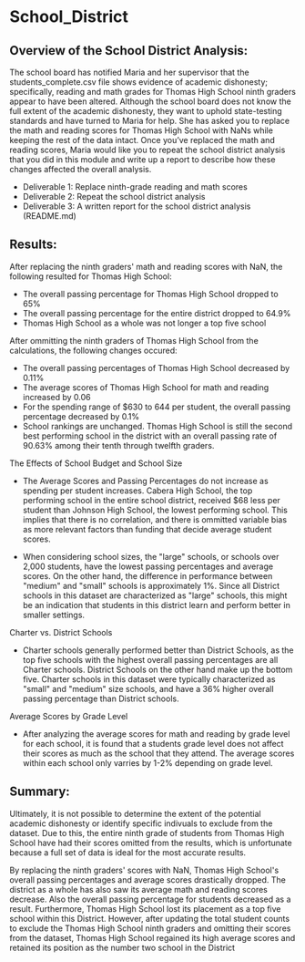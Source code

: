 # School_District

## Overview of the School District Analysis:
The school board has notified Maria and her supervisor that the students_complete.csv file shows evidence of academic dishonesty; specifically, reading and math grades for Thomas High School ninth graders appear to have been altered. Although the school board does not know the full extent of the academic dishonesty, they want to uphold state-testing standards and have turned to Maria for help. She has asked you to replace the math and reading scores for Thomas High School with NaNs while keeping the rest of the data intact. Once you’ve replaced the math and reading scores, Maria would like you to repeat the school district analysis that you did in this module and write up a report to describe how these changes affected the overall analysis.

* Deliverable 1: Replace ninth-grade reading and math scores
* Deliverable 2: Repeat the school district analysis
* Deliverable 3: A written report for the school district analysis (README.md)

## Results:
After replacing the ninth graders' math and reading scores with NaN, the following resulted for Thomas High School:

* The overall passing percentage for Thomas High School dropped to 65%
* The overall passing percentage for the entire district dropped to 64.9%
* Thomas High School as a whole was not longer a top five school

After ommitting the ninth graders of Thomas High School from the calculations, the following changes occured:

* The overall passing percentages of Thomas High School decreased by 0.11%
* The average scores of Thomas High School for math and reading increased by 0.06
* For the spending range of $630 to 644 per student, the overall passing percentage decreased by 0.1%
* School rankings are unchanged. Thomas High School is still the second best performing school in the district with an overall passing rate of 90.63% among their tenth through twelfth graders.

The Effects of School Budget and School Size
* The Average Scores and Passing Percentages do not increase as spending per student increases. Cabera High School, the top performing school in the entire school district, received $68 less per student than Johnson High School, the lowest performing school. This implies that there is no correlation, and there is ommitted variable bias as more relevant factors than funding that decide average student scores.

* When considering school sizes, the "large" schools, or schools over 2,000 students, have the lowest passing percentages and average scores. On the other hand, the difference in performance between "medium" and "small" schools is approximately 1%. Since all District schools in this dataset are characterized as "large" schools, this might be an indication that students in this district learn and perform better in smaller settings.


Charter vs. District Schools
* Charter schools generally performed better than District Schools, as the top five schools with the highest overall passing percentages are all Charter schools. District Schools on the other hand make up the bottom five. Charter schools in this dataset were typically characterized as "small" and "medium" size schools, and have a 36% higher overall passing percentage than District schools.


Average Scores by Grade Level
* After analyzing the average scores for math and reading by grade level for each school, it is found that a students grade level does not affect their scores as much as the school that they attend. The average scores within each school only varries by 1-2% depending on grade level.

## Summary:

Ultimately, it is not possible to determine the extent of the potential academic dishonesty or identify specific indivuals to exclude from the dataset. Due to this, the entire ninth grade of students from Thomas High School have had their scores omitted from the results, which is unfortunate because a full set of data is ideal for the most accurate results.

By replacing the ninth graders' scores with NaN, Thomas High School's overall passing percentages and average scores drastically dropped. The district as a whole has also saw its average math and reading scores decrease. Also the overall passing percentage for students decreased as a result. Furthermore, Thomas High School lost its placement as a top five school within this District. However, after updating the total student counts to exclude the Thomas High School ninth graders and omitting their scores from the dataset, Thomas High School regained its high average scores and retained its position as the number two school in the District
